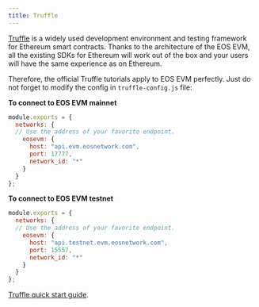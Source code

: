 ```yaml
---
title: Truffle
---
```


[Truffle](https://www.trufflesuite.com/) is a widely used development environment and testing framework for Ethereum smart contracts. Thanks to the architecture of the EOS EVM, all the existing SDKs for Ethereum will work out of the box and your users will have the same experience as on Ethereum.

Therefore, the official Truffle tutorials apply to EOS EVM perfectly.
Just do not forget to modify the config in `truffle-config.js` file:

**To connect to EOS EVM mainnet**

```javascript
module.exports = {
  networks: {
  // Use the address of your favorite endpoint.
    eosevm: {
      host: "api.evm.eosnetwork.com",
      port: 17777,
      network_id: "*"
    }
  }
};
```

**To connect to EOS EVM testnet**

```javascript
module.exports = {
  networks: {
  // Use the address of your favorite endpoint.
    eosevm: {
      host: "api.testnet.evm.eosnetwork.com",
      port: 15557,
      network_id: "*"
    }
  }
};
```

[Truffle quick start guide](https://trufflesuite.com/docs/truffle/quickstart/).
